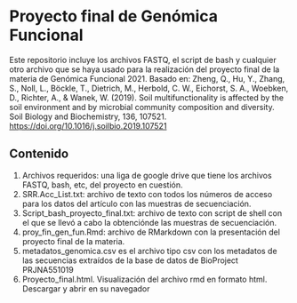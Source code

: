# Proyecto final de Genómica Funcional
Este repositorio incluye los archivos FASTQ, el script de bash y cualquier otro archivo que se haya usado para la realización del proyecto final de la materia de Genómica Funcional 2021. Basado  en: Zheng, Q., Hu, Y., Zhang, S., Noll, L., Böckle, T., Dietrich, M., Herbold, C. W., Eichorst, S. A., Woebken, D., Richter, A., & Wanek, W. (2019). Soil multifunctionality is affected by the soil environment and by microbial community composition and diversity. Soil Biology and Biochemistry, 136, 107521. <https://doi.org/10.1016/j.soilbio.2019.107521>

## Contenido

1. Archivos requeridos: una liga de google drive que tiene los archivos FASTQ, bash, etc, del proyecto en cuestión.
2. SRR.Acc_List.txt: archivo de texto con todos los números de acceso para los datos del artículo con las muestras de secuenciación.
3. Script_bash_proyecto_final.txt: archivo de texto con script de shell con el que se llevó a cabo la obtenciónde las muestras de secuenciación.
4. proy_fin_gen_fun.Rmd: archivo de RMarkdown con la presentación del proyecto final de la materia.
5. metadatos_genomica.csv es el archivo tipo csv con los metadatos de las secuencias extraídos de la base de datos de BioProject PRJNA551019
6. Proyecto_final.html. Visualización del archivo rmd en formato html. Descargar y abrir en su navegador
